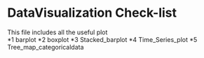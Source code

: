 # DataVisualization Check-list
This file includes all the useful plot <br>
*1 barplot
*2 boxplot
*3 Stacked_barplot
*4 Time_Series_plot
*5 Tree_map_categoricaldata